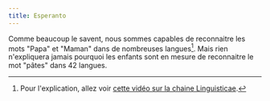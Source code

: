 ```yaml
---
title: Esperanto
---
```


Comme beaucoup le savent, nous sommes capables de reconnaitre les mots "Papa" et
"Maman" dans de nombreuses langues[^exp]. Mais rien n'expliquera jamais pourquoi
les enfants sont en mesure de reconnaitre le mot "pâtes" dans 42 langues.

[^exp]: Pour l'explication, allez voir
  [cette vidéo sur la chaine Linguisticae](https://youtu.be/bxPdmEmNCaU 'Pourquoi dit-on papa et maman dans toutes les langues ? - MLTP#7').
